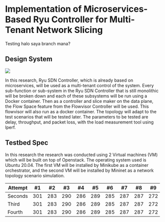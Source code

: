 #  Implementation of Microservices-Based Ryu Controller for Multi-Tenant Network Slicing

Testing halo saya branch mana?

## Design System
<img src="https://github.com/adaptivenetworklab/cloud-sdn/blob/main/assets/Design%20System.svg"/>


In this research, Ryu SDN Controller, which is already based on microservices, will be used as a multi-tenant control of the system. Every sub-function or sub-system in the Ryu SDN Controller that is still monolithic will be broken down and each of these subsystems will be run using a Docker container. Then as a controller and slice maker on the data plane, the Flow Space feature from the Flowvisor Controller will be used. This flowvisor will also run as a docker container. The topology will adapt to the test scenarios that will be tested later. The parameters to be tested are delay, throughput, and packet loss, with the load measurement tool using Iperf.

## Testbed Spec
In this research the research was conducted using 2 Virtual machines (VM) which will be built on top of Openstack. The operating system used is Ubuntu 20.04. The first VM will be installed by Minikube as a container orchestrator, and the second VM will be installed by Mininet as a network topology scenario simulation.

Attempt | #1 | #2 | #3 | #4 | #5 | #6 | #7 | #8 | #9 | #10 | #11
--- | --- | --- | --- |--- |--- |--- |--- |--- |--- |--- |---
Seconds | 301 | 283 | 290 | 286 | 289 | 285 | 287 | 287 | 272 | 276 | 269
Third | 301 | 283 | 290 | 286 | 289 | 285 | 287 | 287 | 272 | 276 | 269
Fourth | 301 | 283 | 290 | 286 | 289 | 285 | 287 | 287 | 272 | 276 | 269

